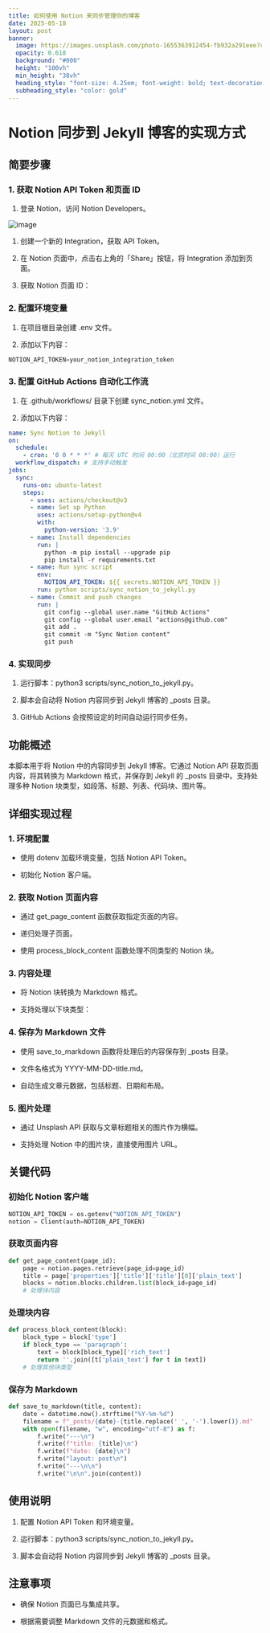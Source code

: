 ```yaml
---
title: 如何使用 Notion 来同步管理你的博客
date: 2025-05-18
layout: post
banner:
  image: https://images.unsplash.com/photo-1655363912454-fb932a291eee?crop=entropy&cs=tinysrgb&fit=max&fm=jpg&ixid=M3w2OTIwMzJ8MHwxfHJhbmRvbXx8fHx8fHx8fDE3NDc1MzgzMDB8&ixlib=rb-4.1.0&q=80&w=1080
  opacity: 0.618
  background: "#000"
  height: "100vh"
  min_height: "38vh"
  heading_style: "font-size: 4.25em; font-weight: bold; text-decoration: underline"
  subheading_style: "color: gold"
---
```


# Notion 同步到 Jekyll 博客的实现方式

## 简要步骤

### 1. 获取 Notion API Token 和页面 ID

1. 登录 Notion，访问 Notion Developers。

![image](https://prod-files-secure.s3.us-west-2.amazonaws.com/a7a0cc5a-89b9-4cda-8686-1fba0ca52f40/d19c1afe-dea5-4312-9333-786b0ba83054/image.png?X-Amz-Algorithm=AWS4-HMAC-SHA256&X-Amz-Content-Sha256=UNSIGNED-PAYLOAD&X-Amz-Credential=ASIAZI2LB466SWT2IGHQ%2F20250518%2Fus-west-2%2Fs3%2Faws4_request&X-Amz-Date=20250518T031820Z&X-Amz-Expires=3600&X-Amz-Security-Token=IQoJb3JpZ2luX2VjELH%2F%2F%2F%2F%2F%2F%2F%2F%2F%2FwEaCXVzLXdlc3QtMiJHMEUCIE%2B9d7uft%2F%2BO8l6aBn8FeMZl1elK5Woy6sAlxAt2b9GIAiEAx706OKP%2FnNQlp9PZbr3yH4Mv%2B7MKhxvbXEol%2Bu5X6Y4q%2FwMIahAAGgw2Mzc0MjMxODM4MDUiDBP8YixKz5NY8KnSNircAy%2F1VsJfyuDxqrbLjytx3qcOxAWJ4Fcqaf9xA%2BD1vhj9F5vEbYWGJC%2BshVh7X1waXUZs5pwvc30PuwCTk5WipWPHWzLOXiXq2iv6K97hLYh8xuwaX3kgFHL78%2BFAPT8SoLl4I4nuzgD%2F545%2FFcd993MvuVSgWkPxLPaieJlt%2Buz5xI8e%2Fv0cCHc62zcALOCFdc00545FhQX3zFunHXNcbQ6qSVJqacN9HEbjNyjbyQfczVnWWWGUEWD7t5y5fQFIxrv%2BFbkRbsOQA73TesjE%2BD0AwAtrsBwxYBVEf9Xpvc27UnfLpFLNQqcAkxaZWD%2B3B2KMS8hI77nFvFioVaevUv5s68vOJTjDveMzRq6zoG%2FnHp47wQyDUa%2Fmkgv3IhGh3tZ%2FKn3tl4vmdOYkJCWuu7JaDZDjFKAdpwkHUlT6SUsljpo7WzOoPuoM3p%2BieKFjKLrLgyH5UbmuRdXXBg9fwluAZwo0VjqxEQqBkYSoobX9LBdZrza50K8EkqAqHUxGMw8HPM0J5t%2B5GXN%2BgsGiocA0RjMidHCmw%2FC2jk9o44UOwjpEvdCANHuM2td%2ByJDK3LSz6g8RRep9JX03vV0ml7Ur2sDokddfvcm3cpjUYyXcosSAldgMdluf3Uz9MOTXpMEGOqUB7I782QSKTjQcm49z9CfScRD7fWNllxF158SYHtmy2wKw5nuj3wigmNOn1LIu8wOwkbpWDC3kliWy5oRJZiGQ%2Fiv58rwUsUDXOQFpcEdd%2BGowif8Lepl2I2L%2FjluQeBkMwFg6EJQDwZSGf5XUXvx8Zw9k%2F7MCqcERo1fiRx1A9rMbYvhz6BP4B5%2BiHiT1zoB2r2QzF4wOv%2FaqKvd70JM%2FWaOJLHHI&X-Amz-Signature=11c4a436a926ab30d610864793c64eacd14bdbfde0c390c40c5865284ab4e5ce&X-Amz-SignedHeaders=host&x-id=GetObject)

1. 创建一个新的 Integration，获取 API Token。

1. 在 Notion 页面中，点击右上角的「Share」按钮，将 Integration 添加到页面。

1. 获取 Notion 页面 ID：


### 2. 配置环境变量

1. 在项目根目录创建 .env 文件。

1. 添加以下内容：

```javascript
NOTION_API_TOKEN=your_notion_integration_token
```

### 3. 配置 GitHub Actions 自动化工作流

1. 在 .github/workflows/ 目录下创建 sync_notion.yml 文件。

1. 添加以下内容：

```yaml
name: Sync Notion to Jekyll
on:
  schedule:
    - cron: '0 0 * * *' # 每天 UTC 时间 00:00（北京时间 08:00）运行
  workflow_dispatch: # 支持手动触发
jobs:
  sync:
    runs-on: ubuntu-latest
    steps:
      - uses: actions/checkout@v3
      - name: Set up Python
        uses: actions/setup-python@v4
        with:
          python-version: '3.9'
      - name: Install dependencies
        run: |
          python -m pip install --upgrade pip
          pip install -r requirements.txt
      - name: Run sync script
        env:
          NOTION_API_TOKEN: ${{ secrets.NOTION_API_TOKEN }}
        run: python scripts/sync_notion_to_jekyll.py
      - name: Commit and push changes
        run: |
          git config --global user.name "GitHub Actions"
          git config --global user.email "actions@github.com"
          git add .
          git commit -m "Sync Notion content"
          git push
```

### 4. 实现同步

1. 运行脚本：python3 scripts/sync_notion_to_jekyll.py。

1. 脚本会自动将 Notion 内容同步到 Jekyll 博客的 _posts 目录。

1. GitHub Actions 会按照设定的时间自动运行同步任务。

## 功能概述

本脚本用于将 Notion 中的内容同步到 Jekyll 博客。它通过 Notion API 获取页面内容，将其转换为 Markdown 格式，并保存到 Jekyll 的 _posts 目录中。支持处理多种 Notion 块类型，如段落、标题、列表、代码块、图片等。

## 详细实现过程

### 1. 环境配置

- 使用 dotenv 加载环境变量，包括 Notion API Token。

- 初始化 Notion 客户端。

### 2. 获取 Notion 页面内容

- 通过 get_page_content 函数获取指定页面的内容。

- 递归处理子页面。

- 使用 process_block_content 函数处理不同类型的 Notion 块。

### 3. 内容处理

- 将 Notion 块转换为 Markdown 格式。

- 支持处理以下块类型：


### 4. 保存为 Markdown 文件

- 使用 save_to_markdown 函数将处理后的内容保存到 _posts 目录。

- 文件名格式为 YYYY-MM-DD-title.md。

- 自动生成文章元数据，包括标题、日期和布局。

### 5. 图片处理

- 通过 Unsplash API 获取与文章标题相关的图片作为横幅。

- 支持处理 Notion 中的图片块，直接使用图片 URL。

## 关键代码

### 初始化 Notion 客户端

```python
NOTION_API_TOKEN = os.getenv("NOTION_API_TOKEN")
notion = Client(auth=NOTION_API_TOKEN)
```

### 获取页面内容

```python
def get_page_content(page_id):
    page = notion.pages.retrieve(page_id=page_id)
    title = page['properties']['title']['title'][0]['plain_text']
    blocks = notion.blocks.children.list(block_id=page_id)
    # 处理块内容
```

### 处理块内容

```python
def process_block_content(block):
    block_type = block['type']
    if block_type == 'paragraph':
        text = block[block_type]['rich_text']
        return ''.join([t['plain_text'] for t in text])
    # 处理其他块类型
```

### 保存为 Markdown

```python
def save_to_markdown(title, content):
    date = datetime.now().strftime("%Y-%m-%d")
    filename = f"_posts/{date}-{title.replace(' ', '-').lower()}.md"
    with open(filename, "w", encoding="utf-8") as f:
        f.write("---\n")
        f.write(f"title: {title}\n")
        f.write(f"date: {date}\n")
        f.write("layout: post\n")
        f.write("---\n\n")
        f.write("\n\n".join(content))
```

## 使用说明

1. 配置 Notion API Token 和环境变量。

1. 运行脚本：python3 scripts/sync_notion_to_jekyll.py。

1. 脚本会自动将 Notion 内容同步到 Jekyll 博客的 _posts 目录。

## 注意事项

- 确保 Notion 页面已与集成共享。

- 根据需要调整 Markdown 文件的元数据和格式。